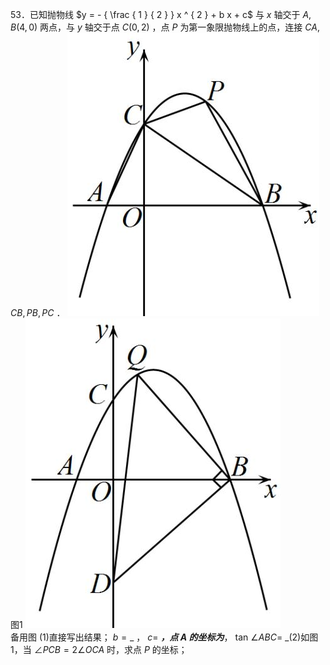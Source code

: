 53．已知抛物线 $y = - { \frac { 1 } { 2 } } x ^ { 2 } + b x + c$ 与 $x$ 轴交于 $A , B ( 4 , 0 )$ 两点，与 $y$ 轴交于点 $C ( 0 , 2 )$ ，点 $P$ 为第一象限抛物线上的点，连接 $C A , C B , P B , P C$ ．
![](<../../qs_image_DB/专题1-6_二倍角的解题策略：倍半角模型与绝配角（解析版）_/52c5c3709d9eef43b4c95458e3be182758aef0cb1d29b1906be4798ce795852e.jpg>)  
图1
![](<../../qs_image_DB/专题1-6_二倍角的解题策略：倍半角模型与绝配角（解析版）_/eb83d44ff7c7b7efe996b2e3ef7857454104485b9d85670774f0e59f99c3738e.jpg>)  
备用图
(1)直接写出结果； $b = \_$ ， $c =$ _____，点 $A$ 的坐标为_____， tan $\angle A B C =$ _(2)如图 1，当 $\angle P C B = 2 \angle O C A$ 时，求点 $P$ 的坐标；
